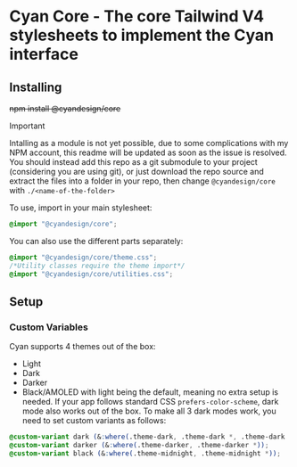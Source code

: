 # Cyan Core - The core Tailwind V4 stylesheets to implement the Cyan interface

## Installing
~~npm install @cyandesign/core~~

> [!IMPORTANT]
>
> Intalling as a module is not yet possible, due to some complications with my NPM account, this readme will be updated as soon as the issue is resolved. You should instead add this repo as a git submodule to your project (considering you are using git), or just download the repo source and extract the files into a folder in your repo, then change `@cyandesign/core` with `./<name-of-the-folder>`


To use, import in your main stylesheet:
```css
@import "@cyandesign/core";
```

You can also use the different parts separately:
```css
@import "@cyandesign/core/theme.css";
/*Utility classes require the theme import*/
@import "@cyandesign/core/utilities.css";
```

## Setup
### Custom Variables
Cyan supports 4 themes out of the box:
* Light
* Dark
* Darker
* Black/AMOLED
with light being the default, meaning no extra setup is needed. If your app follows standard CSS `prefers-color-scheme`, dark mode also works out of the box. To make all 3 dark modes work, you need to set custom variants as follows:
```scss
@custom-variant dark (&:where(.theme-dark, .theme-dark *, .theme-dark .theme-light, .theme-dark .theme-light *));
@custom-variant darker (&:where(.theme-darker, .theme-darker *));
@custom-variant black (&:where(.theme-midnight, .theme-midnight *));
```